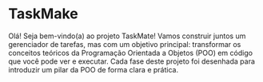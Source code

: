 # TaskMake
Olá! Seja bem-vindo(a) ao projeto TaskMate!  Vamos construir juntos um gerenciador de tarefas, mas com um objetivo principal: transformar os  conceitos teóricos da Programação Orientada a Objetos (POO) em código que você pode ver e  executar. Cada fase deste projeto foi desenhada para introduzir um pilar da POO de forma clara e prática.
